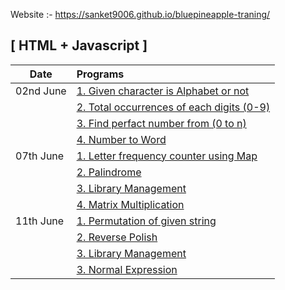 Website :- https://sanket9006.github.io/bluepineapple-traning/

## [ HTML + Javascript ]

| Date      | Programs                                                                                                                                                                |
| --------- | :---------------------------------------------------------------------------------------------------------------------------------------------------------------------- |
| 02nd June | <a href="https://sanket9006.github.io/bluepineapple-traning/02nd%20June/alphabet_or_not.html" target="_blank">1. Given character is Alphabet or not</a>                 |
|           | <a href="https://sanket9006.github.io/bluepineapple-traning/02nd%20June/total_occurances_each_digit.html" target="_blank">2. Total occurrences of each digits (0-9)</a> |
|           | <a href="https://sanket9006.github.io/bluepineapple-traning/02nd%20June/perfact_number.html" target="_blank">3. Find perfact number from (0 to n) </a>                  |
|           | <a href="https://sanket9006.github.io/bluepineapple-traning/02nd%20June/numbertoword.html" target="_blank">4. Number to Word </a>                                       |
| 07th June | <a href="https://sanket9006.github.io/bluepineapple-traning/7th%20June/letterfrequency.html" target="_blank">1. Letter frequency counter using Map</a>                  |
|           | <a href="https://sanket9006.github.io/bluepineapple-traning/7th%20June/palindrome.html" target="_blank">2. Palindrome</a>                                               |
|           | <a href="https://sanket9006.github.io/bluepineapple-traning/7th%20June/library.html" target="_blank">3. Library Management</a>                                          |
|           | <a href="https://sanket9006.github.io/bluepineapple-traning/7th%20June/matrixmultiplication.html" target="_blank">4. Matrix Multiplication</a>                          |
| 11th June | <a href="https://sanket9006.github.io/bluepineapple-traning/11th%20June/permutation.html" target="_blank">1. Permutation of given string</a>                            |
|           | <a href="https://sanket9006.github.io/bluepineapple-traning/11th%20June/reversepolish.html" target="_blank">2. Reverse Polish</a>                                       |
|           | <a href="https://sanket9006.github.io/bluepineapple-traning/7th%20June/library.html" target="_blank">3. Library Management</a>                                          |
|           | <a href="https://sanket9006.github.io/bluepineapple-traning/7th%20June/normalexpression.html" target="_blank">3. Normal Expression</a>                                  |
